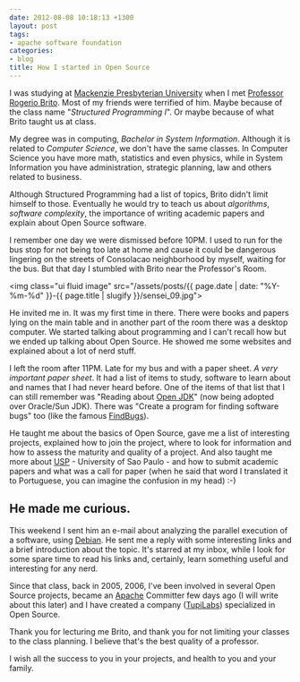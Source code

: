 ```yaml
---
date: 2012-08-08 10:18:13 +1300
layout: post
tags:
- apache software foundation
categories:
- blog
title: How I started in Open Source
---
```


I was studying at <a href="http://www.mackenzie.br" title="Mackenzie Presbyterian University">Mackenzie Presbyterian University</a> when I met <a href="http://www.ime.usp.br/~rbrito" title="Rogerio Brito">Professor Rogerio Brito</a>. Most of my friends were terrified of him. Maybe because of the class name "<em>Structured Programming I</em>". Or maybe because of what Brito taught us at class.

My degree was in computing, <em>Bachelor in System Information</em>. Although it is related to <em>Computer Science</em>, we don't have the same classes. In Computer Science you have more math, statistics and even physics, while in System Information you have administration, strategic planning, law and others related to business.

Although Structured Programming had a list of topics, Brito didn't limit himself to those. Eventually he would try to teach us about <em>algorithms</em>, <em>software complexity</em>, the importance of writing academic papers and explain about Open Source software.

I remember one day we were dismissed before 10PM. I used to run for the bus stop for not being too late at home and cause it could be dangerous lingering on the streets of Consolacao neighborhood by myself, waiting for the bus. But that day I stumbled with Brito near the Professor's Room.

<img class="ui fluid image" src="/assets/posts/{{ page.date | date: "%Y-%m-%d" }}-{{ page.title | slugify }}/sensei_09.jpg">

<!--more-->

He invited me in. It was my first time in there. There were books and papers lying on the main table and in another part of the room there was a desktop computer. We started talking about programming and I can't recall how but we ended up talking about Open Source. He showed me some websites and explained about a lot of nerd stuff.

I left the room after 11PM. Late for my bus and with a paper sheet. <em>A very important paper sheet</em>. It had a list of items to study, software to learn about and names that I had never heard before. One of the items of that list that I can still remember was "Reading about <a href="http://openjdk.java.net/" title="Open JDK">Open JDK</a>" (now being adopted over Oracle/Sun JDK). There was "Create a program for finding software bugs" too (like the famous <a href="http://findbugs.sourceforge.net/" title="FindBugs">FindBugs</a>).

He taught me about the basics of Open Source, gave me a list of interesting projects, explained how to join the project, where to look for information and how to assess the maturity and quality of a project. And also taught me more about <a href="http://www.usp.br" title="USP">USP</a> - University of Sao Paulo - and how to submit academic papers and what was a call for paper (when he said that word I translated it to Portuguese, you can imagine the confusion in my head) :-)

## He made me curious.

This weekend I sent him an e-mail about analyzing the parallel execution of a software, using <a href="http://www.debian.org/" title="Debian">Debian</a>. He sent me a reply with some interesting links and a brief introduction about the topic. It's starred at my inbox, while I look for some spare time to read his links and, certainly, learn something useful and interesting for any nerd.

Since that class, back in 2005, 2006, I've been involved in several Open Source projects, became an <a href="http://www.apache.org" title="Apache Software Foundation">Apache</a> Committer few days ago (I will write about this later) and I have created a company (<a href="http://www.tupilabs.com" title="TupiLabs">TupiLabs</a>) specialized in Open Source.

Thank you for lecturing me Brito, and thank you for not limiting your classes to the class planning. I believe that's the best quality of a professor.

I wish all the success to you in your projects, and health to you and your family.

